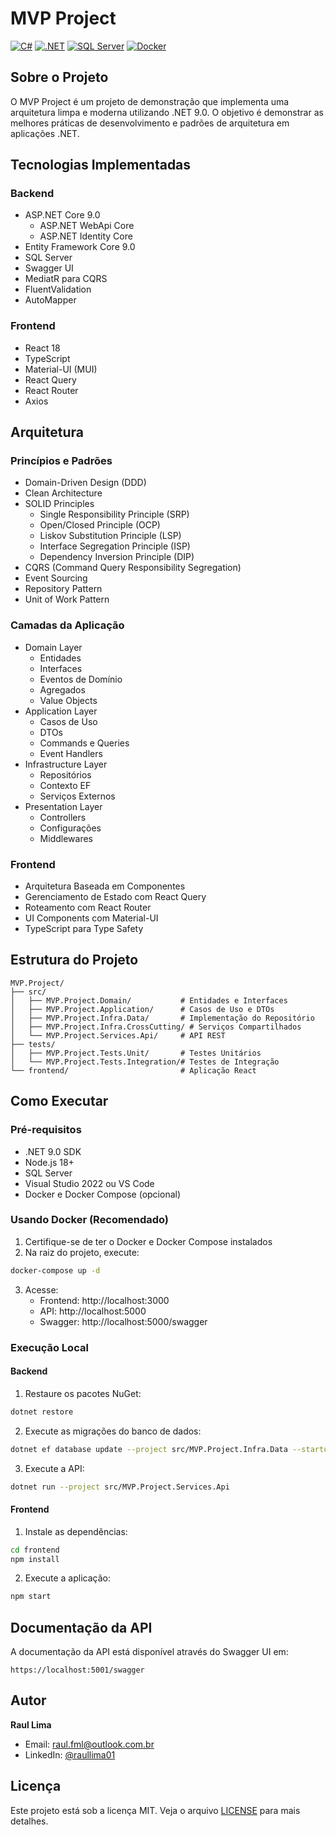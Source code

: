 # MVP Project

[![C#](https://img.shields.io/badge/C%23-239120?style=for-the-badge&logo=c-sharp&logoColor=white)](https://docs.microsoft.com/pt-br/dotnet/csharp/)
[![.NET](https://img.shields.io/badge/.NET-512BD4?style=for-the-badge&logo=dotnet&logoColor=white)](https://dotnet.microsoft.com/)
[![SQL Server](https://img.shields.io/badge/SQL_Server-CC2927?style=for-the-badge&logo=microsoft-sql-server&logoColor=white)](https://www.microsoft.com/pt-br/sql-server)
[![Docker](https://img.shields.io/badge/Docker-2496ED?style=for-the-badge&logo=docker&logoColor=white)](https://www.docker.com/)

## Sobre o Projeto
O MVP Project é um projeto de demonstração que implementa uma arquitetura limpa e moderna utilizando .NET 9.0. O objetivo é demonstrar as melhores práticas de desenvolvimento e padrões de arquitetura em aplicações .NET.

## Tecnologias Implementadas

### Backend
- ASP.NET Core 9.0
  - ASP.NET WebApi Core
  - ASP.NET Identity Core
- Entity Framework Core 9.0
- SQL Server
- Swagger UI
- MediatR para CQRS
- FluentValidation
- AutoMapper

### Frontend
- React 18
- TypeScript
- Material-UI (MUI)
- React Query
- React Router
- Axios

## Arquitetura

### Princípios e Padrões
- Domain-Driven Design (DDD)
- Clean Architecture
- SOLID Principles
  - Single Responsibility Principle (SRP)
  - Open/Closed Principle (OCP)
  - Liskov Substitution Principle (LSP)
  - Interface Segregation Principle (ISP)
  - Dependency Inversion Principle (DIP)
- CQRS (Command Query Responsibility Segregation)
- Event Sourcing
- Repository Pattern
- Unit of Work Pattern

### Camadas da Aplicação
- Domain Layer
  - Entidades
  - Interfaces
  - Eventos de Domínio
  - Agregados
  - Value Objects
- Application Layer
  - Casos de Uso
  - DTOs
  - Commands e Queries
  - Event Handlers
- Infrastructure Layer
  - Repositórios
  - Contexto EF
  - Serviços Externos
- Presentation Layer
  - Controllers
  - Configurações
  - Middlewares

### Frontend
- Arquitetura Baseada em Componentes
- Gerenciamento de Estado com React Query
- Roteamento com React Router
- UI Components com Material-UI
- TypeScript para Type Safety

## Estrutura do Projeto

```
MVP.Project/
├── src/
│   ├── MVP.Project.Domain/           # Entidades e Interfaces
│   ├── MVP.Project.Application/      # Casos de Uso e DTOs
│   ├── MVP.Project.Infra.Data/       # Implementação do Repositório
│   ├── MVP.Project.Infra.CrossCutting/ # Serviços Compartilhados
│   └── MVP.Project.Services.Api/     # API REST
├── tests/
│   ├── MVP.Project.Tests.Unit/       # Testes Unitários
│   └── MVP.Project.Tests.Integration/# Testes de Integração
└── frontend/                         # Aplicação React
```

## Como Executar

### Pré-requisitos
- .NET 9.0 SDK
- Node.js 18+
- SQL Server
- Visual Studio 2022 ou VS Code
- Docker e Docker Compose (opcional)

### Usando Docker (Recomendado)
1. Certifique-se de ter o Docker e Docker Compose instalados
2. Na raiz do projeto, execute:
```bash
docker-compose up -d
```
3. Acesse:
   - Frontend: http://localhost:3000
   - API: http://localhost:5000
   - Swagger: http://localhost:5000/swagger

### Execução Local

#### Backend
1. Restaure os pacotes NuGet:
```bash
dotnet restore
```

2. Execute as migrações do banco de dados:
```bash
dotnet ef database update --project src/MVP.Project.Infra.Data --startup-project src/MVP.Project.Services.Api
```

3. Execute a API:
```bash
dotnet run --project src/MVP.Project.Services.Api
```

#### Frontend
1. Instale as dependências:
```bash
cd frontend
npm install
```

2. Execute a aplicação:
```bash
npm start
```

## Documentação da API
A documentação da API está disponível através do Swagger UI em:
```
https://localhost:5001/swagger
```

## Autor
**Raul Lima**
- Email: raul.fml@outlook.com.br
- LinkedIn: [@raullima01](https://www.linkedin.com/in/raullima01)

## Licença
Este projeto está sob a licença MIT. Veja o arquivo [LICENSE](LICENSE) para mais detalhes.
